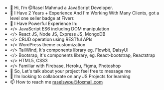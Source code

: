 - 👋 Hi, I’m @Rasel Mahmud a JavaScript Developer.
- 💞️ I Have 2 Years + Experience And I'm Working With Many Clients, got a level one seller badge at Fiverr.
- 🌱 I Have Powerful Experience In: 
- </> JavaScript ES6 including DOM manipulation 
- </> React JS, Node JS, Express JS, MongoDB 
- </> CRUD operation using RESTful APIs 
- </> WordPress theme customization 
- </> TailWind, It's components library eg. Flowbit, DaisyUI 
- </> Bootsrap, It's components library, eg. React-bootstrap, Reactstrap 
- </> HTML5, CSS3 
- </> Familiar with Firebase, Heroku, Figma, Photoshop 
- 👀 So, Let's talk about your project feel free to message me
- 💞️ I’m looking to collaborate on any JS Projects for learning
- 📫 How to reach me raselswpu@foxmail.com




<!---
raselmahmud22/raselmahmud22 is a ✨ special ✨ repository because its `README.md` (this file) appears on your GitHub profile.
You can click the Preview link to take a look at your changes.
--->
